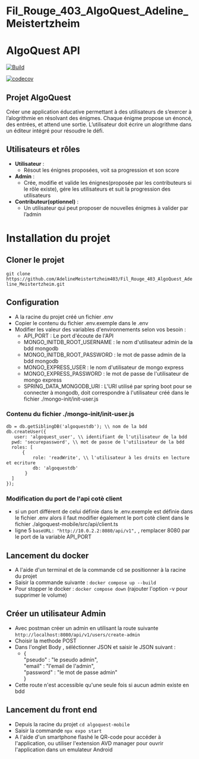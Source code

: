 # Fil_Rouge_403_AlgoQuest_Adeline_Meistertzheim

# AlgoQuest API

[![Build](https://github.com/AdelineMeistertzheim403/Fil_Rouge_403_AlgoQuest_Adeline_Meistertzheim/actions/workflows/pipeline.yml/badge.svg)](https://github.com/AdelineMeistertzheim403/Fil_Rouge_403_AlgoQuest_Adeline_Meistertzheim/actions/workflows/pipeline.yml)

[![codecov](https://codecov.io/github/AdelineMeistertzheim403/Fil_Rouge_403_AlgoQuest_Adeline_Meistertzheim/graph/badge.svg?token=VMTV61566J)](https://codecov.io/github/AdelineMeistertzheim403/Fil_Rouge_403_AlgoQuest_Adeline_Meistertzheim)


## Projet AlgoQuest

Créer une application éducative permettant à des utilisateurs de s’exercer à l’alogrithmie en résolvant des énigmes. Chaque énigme propose un énoncé, des entrées, et attend une sortie. L’utilisateur doit écrire un alogrithme dans un éditeur intégré pour résoudre le défi.

## Utilisateurs et rôles

- **Utilisateur** : 
    - Résout les énignes proposées, voit sa progression et son score
- **Admin** : 
    - Crée, modifie et valide les énignes(proposée par les contributeurs si le rôle existe), gére les utilisateurs et suit la progression des utilisateurs
- **Contributeur(optionnel)** : 
    - Un utilisateur qui peut proposer de nouvelles énigmes à valider par l’admin

# Installation du projet

## Cloner le projet

``` git clone https://github.com/AdelineMeistertzheim403/Fil_Rouge_403_AlgoQuest_Adeline_Meistertzheim.git ```

## Configuration

- A la racine du projet créé un fichier .env
- Copier le contenu du fichier .env.exemple dans le .env
- Modifier les valeur des variables d'environnements selon vos besoin : 
    - API_PORT : Le port d'écoute de l'API
    - MONGO_INITDB_ROOT_USERNAME : le nom d'utilisateur admin de la bdd mongodb
    - MONGO_INITDB_ROOT_PASSWORD : le mot de passe admin de la bdd mongodb
    - MONGO_EXPRESS_USER : le nom d'utilisateur de mongo express
    - MONGO_EXPRESS_PASSWORD : le mot de passe de l'utilisateur de mongo express
    - SPRING_DATA_MONGODB_URI : L'URI utilisé par spring boot pour se connecter à mongodb, doit correspondre à l'utilisateur créé dans le fichier ./mongo-init/init-user.js

### Contenu du fichier ./mongo-init/init-user.js

``` db = db.getSiblingDB('algoquestdb'); \\ nom de la bdd ``` <br>
``` db.createUser({ ```<br>
```    user: 'algoquest_user', \\ identifiant de l'utilisateur de la bdd ```<br>
```   pwd: 'securepassword', \\ mot de passe de l'utilisateur de la bdd ```<br>
```   roles: [ ```<br>
```       { ```<br>
```           role: 'readWrite', \\ l'utilisateur à les droits en lecture et ecriture ```<br>
```           db: 'algoquestdb' ```<br>
```        } ```<br>
```   ] ```<br>
``` }); ```<br>

### Modification du port de l'api cotè client

- si un port différent de celui définie dans le .env.exemple est définie dans le fichier .env alors il faut modifier également le port cotè client dans le fichier ./algoquest-mobile/src/api/client.ts
- ligne 5 ``` baseURL: "http://10.0.2.2:8080/api/v1", ``` , remplacer 8080 par le port de la variable API_PORT

## Lancement du docker

- A l'aide d'un terminal et de la commande cd se positionner à la racine du projet
- Saisir la commande suivante : ``` docker compose up --build ```
- Pour stopper le docker : ``` docker compose down ``` (rajouter l'option -v pour supprimer le volume)

## Créer un utilisateur Admin

- Avec postman créer un admin en utilisant la route suivante ``` http://localhost:8080/api/v1/users/create-admin ```
- Choisir la methode POST
- Dans l'onglet Body , séléctionner JSON et saisir le JSON suivant : 
    - { <br>
        "pseudo" : "le pseudo admin",<br>
        "email" : "l'email de l'admin",<br>
        "password" : "le mot de passe admin"<br>
    }<br>
- Cette route n'est accessible qu'une seule fois si aucun admin existe en bdd

## Lancement du front end

- Depuis la racine du projet ``` cd algoquest-mobile ```
- Saisir la commande ``` npx expo start ``` 
- A l'aide d'un smartphone flashé le QR-code pour accéder à l'application, ou utiliser l'extension AVD manager pour ouvrir l'application dans un emulateur Android
